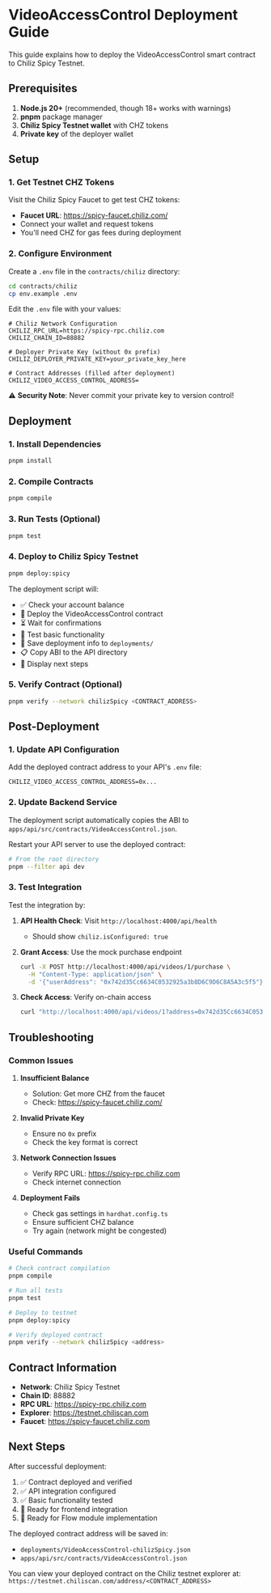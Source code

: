 # VideoAccessControl Deployment Guide

This guide explains how to deploy the VideoAccessControl smart contract to Chiliz Spicy Testnet.

## Prerequisites

1. **Node.js 20+** (recommended, though 18+ works with warnings)
2. **pnpm** package manager
3. **Chiliz Spicy Testnet wallet** with CHZ tokens
4. **Private key** of the deployer wallet

## Setup

### 1. Get Testnet CHZ Tokens

Visit the Chiliz Spicy Faucet to get test CHZ tokens:
- **Faucet URL**: https://spicy-faucet.chiliz.com/
- Connect your wallet and request tokens
- You'll need CHZ for gas fees during deployment

### 2. Configure Environment

Create a `.env` file in the `contracts/chiliz` directory:

```bash
cd contracts/chiliz
cp env.example .env
```

Edit the `.env` file with your values:

```env
# Chiliz Network Configuration
CHILIZ_RPC_URL=https://spicy-rpc.chiliz.com
CHILIZ_CHAIN_ID=88882

# Deployer Private Key (without 0x prefix)
CHILIZ_DEPLOYER_PRIVATE_KEY=your_private_key_here

# Contract Addresses (filled after deployment)
CHILIZ_VIDEO_ACCESS_CONTROL_ADDRESS=
```

⚠️ **Security Note**: Never commit your private key to version control!

## Deployment

### 1. Install Dependencies

```bash
pnpm install
```

### 2. Compile Contracts

```bash
pnpm compile
```

### 3. Run Tests (Optional)

```bash
pnpm test
```

### 4. Deploy to Chiliz Spicy Testnet

```bash
pnpm deploy:spicy
```

The deployment script will:
- ✅ Check your account balance
- 🚀 Deploy the VideoAccessControl contract
- ⏳ Wait for confirmations
- 🧪 Test basic functionality
- 💾 Save deployment info to `deployments/`
- 📋 Copy ABI to the API directory
- 📝 Display next steps

### 5. Verify Contract (Optional)

```bash
pnpm verify --network chilizSpicy <CONTRACT_ADDRESS>
```

## Post-Deployment

### 1. Update API Configuration

Add the deployed contract address to your API's `.env` file:

```env
CHILIZ_VIDEO_ACCESS_CONTROL_ADDRESS=0x...
```

### 2. Update Backend Service

The deployment script automatically copies the ABI to `apps/api/src/contracts/VideoAccessControl.json`.

Restart your API server to use the deployed contract:

```bash
# From the root directory
pnpm --filter api dev
```

### 3. Test Integration

Test the integration by:

1. **API Health Check**: Visit `http://localhost:4000/api/health`
   - Should show `chiliz.isConfigured: true`

2. **Grant Access**: Use the mock purchase endpoint
   ```bash
   curl -X POST http://localhost:4000/api/videos/1/purchase \
     -H "Content-Type: application/json" \
     -d '{"userAddress": "0x742d35Cc6634C0532925a3b8D6C9D6C8A5A3c5f5"}'
   ```

3. **Check Access**: Verify on-chain access
   ```bash
   curl "http://localhost:4000/api/videos/1?address=0x742d35Cc6634C0532925a3b8D6C9D6C8A5A3c5f5"
   ```

## Troubleshooting

### Common Issues

1. **Insufficient Balance**
   - Solution: Get more CHZ from the faucet
   - Check: https://spicy-faucet.chiliz.com/

2. **Invalid Private Key**
   - Ensure no `0x` prefix
   - Check the key format is correct

3. **Network Connection Issues**
   - Verify RPC URL: https://spicy-rpc.chiliz.com
   - Check internet connection

4. **Deployment Fails**
   - Check gas settings in `hardhat.config.ts`
   - Ensure sufficient CHZ balance
   - Try again (network might be congested)

### Useful Commands

```bash
# Check contract compilation
pnpm compile

# Run all tests
pnpm test

# Deploy to testnet
pnpm deploy:spicy

# Verify deployed contract
pnpm verify --network chilizSpicy <address>
```

## Contract Information

- **Network**: Chiliz Spicy Testnet
- **Chain ID**: 88882
- **RPC URL**: https://spicy-rpc.chiliz.com
- **Explorer**: https://testnet.chiliscan.com
- **Faucet**: https://spicy-faucet.chiliz.com

## Next Steps

After successful deployment:

1. ✅ Contract deployed and verified
2. ✅ API integration configured
3. ✅ Basic functionality tested
4. 🔄 Ready for frontend integration
5. 🔄 Ready for Flow module implementation

The deployed contract address will be saved in:
- `deployments/VideoAccessControl-chilizSpicy.json`
- `apps/api/src/contracts/VideoAccessControl.json`

You can view your deployed contract on the Chiliz testnet explorer at:
`https://testnet.chiliscan.com/address/<CONTRACT_ADDRESS>`
